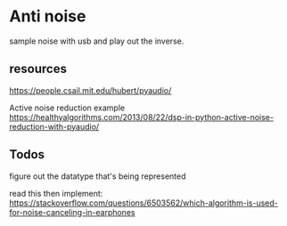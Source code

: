 # Anti noise

sample noise with usb and play out the inverse.

## resources

https://people.csail.mit.edu/hubert/pyaudio/

Active noise reduction example
https://healthyalgorithms.com/2013/08/22/dsp-in-python-active-noise-reduction-with-pyaudio/


## Todos

figure out the datatype that's being represented

read this then implement:
https://stackoverflow.com/questions/6503562/which-algorithm-is-used-for-noise-canceling-in-earphones
